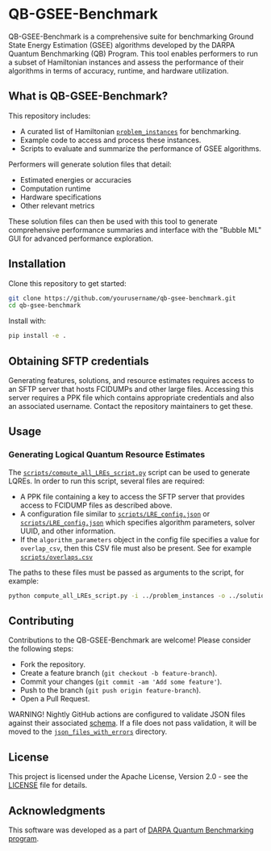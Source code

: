 # QB-GSEE-Benchmark

QB-GSEE-Benchmark is a comprehensive suite for benchmarking Ground State Energy Estimation (GSEE) algorithms developed by the DARPA Quantum Benchmarking (QB) Program. This tool enables performers to run a subset of Hamiltonian instances and assess the performance of their algorithms in terms of accuracy, runtime, and hardware utilization.

## What is QB-GSEE-Benchmark?

This repository includes:
- A curated list of Hamiltonian [`problem_instances`](./problem_instances/) for benchmarking.
- Example code to access and process these instances.
- Scripts to evaluate and summarize the performance of GSEE algorithms.

Performers will generate solution files that detail:
- Estimated energies or accuracies
- Computation runtime
- Hardware specifications
- Other relevant metrics

These solution files can then be used with this tool to generate comprehensive performance summaries and interface with the "Bubble ML" GUI for advanced performance exploration.

## Installation

Clone this repository to get started:
```bash
git clone https://github.com/yourusername/qb-gsee-benchmark.git
cd qb-gsee-benchmark
```
Install with:
```bash
pip install -e .
```

## Obtaining SFTP credentials
Generating features, solutions, and resource estimates requires access to an SFTP server that hosts FCIDUMPs and other large files.
Accessing this server requires a PPK file which contains appropriate credentials and also an associated username.
Contact the repository maintainers to get these.

## Usage

### Generating Logical Quantum Resource Estimates

The [`scripts/compute_all_LREs_script.py`](scripts/compute_all_LREs_script.py) script can be used to generate LQREs.
In order to run this script, several files are required:

* A PPK file containing a key to access the SFTP server that provides access to FCIDUMP files as described above.
* A configuration file similar to [`scripts/LRE_config.json`](scripts/LRE_config.json) or [`scripts/LRE_config.json`](scripts/LRE_config_overlaps.json) which specifies algorithm parameters, solver UUID, and other information.
* If the `algorithm_parameters` object in the config file specifies a value for `overlap_csv`, then this CSV file must also be present. See for example [`scripts/overlaps.csv`](scripts/overlaps.csv)

The paths to these files must be passed as arguments to the script, for example:
```bash
python compute_all_LREs_script.py -i ../problem_instances -o ../solution_files --LRE_config_file LRE_config.json --sftp_username darpa-qb --sftp_key_file path_to_ppk_file
```

<!-- ### Viewing Results
After running the benchmarks, generate a summary of performance:
```bash
python summarize_performance.py solution_file.json
```


### Exploring with BubbleML
Launch the Bubble ML GUI to visualize and explore performance details:
```bash
python bubble_ml_gui.py
``` -->

## Contributing

Contributions to the QB-GSEE-Benchmark are welcome! Please consider the following steps:
- Fork the repository.
- Create a feature branch (`git checkout -b feature-branch`).
- Commit your changes (`git commit -am 'Add some feature'`).
- Push to the branch (`git push origin feature-branch`).
- Open a Pull Request.

WARNING!  Nightly GitHub actions are configured to validate JSON files against their associated [schema](./schemas/).  If a file does not pass validation, it will be moved to the [`json_files_with_errors`](./json_files_with_errors/) directory.


## License

This project is licensed under the Apache License, Version 2.0 - see the [LICENSE](LICENSE) file for details.

## Acknowledgments

This software was developed as a part of [DARPA Quantum Benchmarking program](https://www.darpa.mil/program/quantum-benchmarking).
